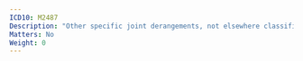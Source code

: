 ```yaml
---
ICD10: M2487
Description: "Other specific joint derangements, not elsewhere classified: Ankle and foot"
Matters: No
Weight: 0
---
```

